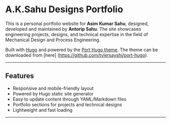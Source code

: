 # A.K.Sahu Designs Portfolio

This is a personal portfolio website for **Asim Kumar Sahu**, designed, developed and maintained by **Antorip Sahu**. The site showcases engineering projects, designs, and technical expertise in the field of Mechanical Design and Process Engineering.  

Built with [Hugo](https://themes.gohugo.io/) and powered by the [Port Hugo theme](https://themes.gohugo.io/themes/port-hugo/). The theme can be downloaded from [here] (https://github.com/tylersayshi/port-hugo).

---


## Features

- Responsive and mobile-friendly layout  
- Powered by Hugo static site generator  
- Easy to update content through YAML/Markdown files  
- Portfolio sections for projects and technical designs  
- Lightweight and fast loading  

---
